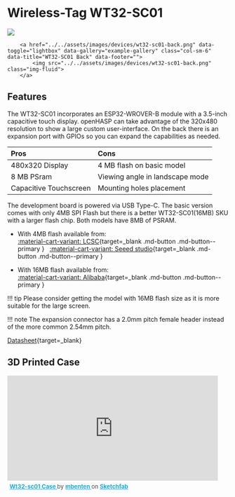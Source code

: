 # Wireless-Tag WT32-SC01

<div class="row justify-content-center">
        <a href="../../assets/images/devices/wt-sc01.png" data-toggle="lightbox" data-gallery="example-gallery" class="col-sm-6" data-title="WT32-SC01 Front" data-footer="">
            <img src="../../assets/images/devices/wt32-sc01-front.png" class="img-fluid">
        </a>

        <a href="../../assets/images/devices/wt32-sc01-back.png" data-toggle="lightbox" data-gallery="example-gallery" class="col-sm-6" data-title="WT32-SC01 Back" data-footer="">
            <img src="../../assets/images/devices/wt32-sc01-back.png" class="img-fluid">
        </a>
</div>


## Features

The WT32-SC01 incorporates an ESP32-WROVER-B module with a 3.5-inch capacitive touch display.
openHASP can take advantage of the 320x480 resolution to show a large custom user-interface.
On the back there is an expansion port with GPIOs so you can expand the capabilities as needed.

| Pros                   | Cons
|:-----                  |:----
| 480x320 Display        | 4 MB flash on basic model
| 8 MB PSram             | Viewing angle in landscape mode
| Capacitive Touchscreen | Mounting holes placement

The development board is powered via USB Type-C. The basic version comes with only 4MB SPI Flash but there is a better WT32-SC01(16MB) SKU with a larger flash chip. Both models have 8MB of PSRAM.

- With 4MB flash available from:</br>
[:material-cart-variant: LCSC][1]{target=_blank .md-button .md-button--primary } &nbsp; 
[:material-cart-variant: Seeed studio][2]{target=_blank .md-button .md-button--primary }

- With 16MB flash available from:</br>
[:material-cart-variant: Alibaba][3]{target=_blank .md-button .md-button--primary } 

!!! tip
    Please consider getting the model with 16MB flash size as it is more suitable for the large screen.

!!! note
    The expansion connector has a 2.0mm pitch female header instead of the more common 2.54mm pitch.

[Datasheet](http://www.wireless-tag.com/wp-content/uploads/2021/01/WT32-SC01DataSheetV3.3-2-with-nuts.pdf){target=_blank}

## 3D Printed Case

<div class="sketchfab-embed-wrapper"> <iframe width=480 height=240 title="WT32-SC01 Case" frameborder="0" allowfullscreen mozallowfullscreen="true" webkitallowfullscreen="true" allow="fullscreen; autoplay; vr" xr-spatial-tracking execution-while-out-of-viewport execution-while-not-rendered web-share src="https://sketchfab.com/models/cfec05638de540b0acccff2091508500/embed"> </iframe> <p style="font-size: 13px; font-weight: normal; margin: 5px; color: #4A4A4A;"> <a href="https://sketchfab.com/3d-models/wt32-sc01-case-cfec05638de540b0acccff2091508500?utm_medium=embed&utm_campaign=share-popup&utm_content=cfec05638de540b0acccff2091508500" target="_blank" style="font-weight: bold; color: #1CAAD9;"> Wt32-sc01 Case </a> by <a href="https://sketchfab.com/mbenten?utm_medium=embed&utm_campaign=share-popup&utm_content=cfec05638de540b0acccff2091508500" target="_blank" style="font-weight: bold; color: #1CAAD9;"> mbenten </a> on <a href="https://sketchfab.com?utm_medium=embed&utm_campaign=share-popup&utm_content=cfec05638de540b0acccff2091508500" target="_blank" style="font-weight: bold; color: #1CAAD9;">Sketchfab</a></p></div>

[1]: https://lcsc.com/product-detail/Development-Boards-Development-Kits_Wireless-tag-WT32-SC01_C555472.html
[2]: https://www.seeedstudio.com/ESP32-Development-board-WT32-SC01-p-4735.html
[3]: https://www.alibaba.com/product-detail/esp32-development-board-WT32-SC01-3_62534911683.html